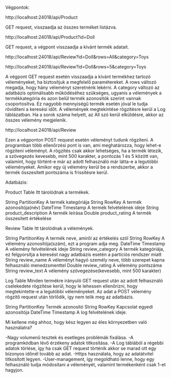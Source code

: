 Végpontok:

http://localhost:24018/api/Product

GET request, visszaadja az összes terméket listázva.


http://localhost:24018/api/Product?id=Doll

GET request, a végpont visszaadja a kívánt termék adatait.

http://localhost:24018/api/Review?id=Doll&rows=All&category=Toys 

http://localhost:24018/api/Review?id=Doll&rows=5&category=Toys

A végpont GET request esetén visszaadja a kívánt termékhez tartozó véleményeket, ha biztosítjuk a megfelelő paramétereket.
A rows változó megadja, hogy hány véleményt szeretnénk lekérni.
A category változó az adatbázis optimálisabb működéséhez szükséges,
ugyanis a vélemények a termékkategória és azon belül termék azonosítók szerint vannak csoportosítva.
Ez nagyobb mennyiségű termék esetén jóval le tudja rövidíteni a keresési időt.
A vélemények megtekintése rögzítésre kerül a Log táblázatban.
Ha a sorok száma helyett, az All szó kerül elküldésre, akkor az összes vélemény megjelenik.


http://localhost:24018/api/Review

Ezen a végponton POST request esetén véleményt tudunk rögzíteni.
A programban több ellenőrzési pont is van, ami meghatározza, hogy lehet-e rögzíteni véleményt.
A rögzítés csak akkor lehetséges, ha a termék létezik, a szövegezés kevesebb, mint 500 karakter,
a pontozás 1 és 5 között van, valamint, hogy történt-e már az adott felhasználó már látta-e a legutóbbi véleményeket.
Amikor egy új vélemény kerül be a rendszerbe, akkor a termék összesített pontszáma is frissítésre kerül.

Adatbázis:

Product Table			Itt tárolódnak a termékek.

String PartitionKey		A termék kategóriája
String RowKey			A termék azonosítója(név)
DateTime Timestamp		A termék felvételének ideje
String product_description	A termék leírása
Double product_rating		A termék összesített értékelése

Review Table			Itt tárolódnak a vélemények.

String PartitionKey		A termék neve, amiről az értékelés szól
String RowKey			A vélemény azonosítója(szám), ezt a program adja meg.
DateTime Timestamp		A vélemény felvételének ideje
String review_category		A termék kategóriája, ez felgyorsítja a keresést nagy adatbázis esetén a partíciós rendszer miatt
String review_name		A véleményt hagyó személy neve, több szerepet kapna felhasználó menedzsmenttel
Double review_rating		A vélemény pontszáma
String review_text		A vélemény szövegezése(kevesebb, mint 500 karakter)

Log Table			Minden termékre irányuló GET request után az adott felhasználó cselekedete rögzítése kerül,
				hogy le lehessen ellenőrizni, hogy megtekintette-e a legutóbbi véleményeket.
				Az adat a POST vélemény rögzítő request után törlődik, így nem telik meg az adatbázis.

String PartitionKey		Termék azonosító
String RowKey			Kapcsolat egyedi azonosítója
DateTime Timestamp		A log felvételének ideje.

Mi kellene még ahhoz, hogy kész legyen az éles környezetben való használatra?

-Nagy volumenű tesztek és esetleges problémák fixálása.
-A programkódban lévő érzékeny adatok titkosítása.
-A Log táblából a régebbi adatok törlése, így ha csak GET request történik akkor se marad ott egy bizonyos időnél tovább az adat.
-Https használata, hogy az adatátvitel titkosított legyen.
-User-management, így megoldható lenne, hogy egy felhasználó tudja módosítani a véleményét, valamint termékenként csak 1-et hagyjon.
